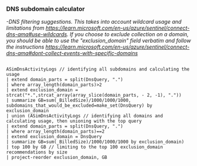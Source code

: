 ### DNS subdomain calculator

*-DNS filtering suggestions. This takes into account wildcard usage and limitations from https://learn.microsoft.com/en-us/azure/sentinel/connect-dns-ama#use-wildcards. If you choose to exclude collection on a domain, you should be able to use the "exclusion_domain" field verbatim and follow the instructions https://learn.microsoft.com/en-us/azure/sentinel/connect-dns-ama#dont-collect-events-with-specific-domains*

```KQL

ASimDnsActivityLogs // identifying all subdomains and calculating the usage
| extend domain_parts = split(DnsQuery, ".")
| where array_length(domain_parts)>2
| extend exclusion_domain = strcat("*.",strcat_array(array_slice(domain_parts, - 2, -1), "."))
| summarize GB=sum(_BilledSize)/1000/1000/1000, subdomains_that_would_be_excluded=make_set(DnsQuery) by exclusion_domain
| union (ASimDnsActivityLogs // identifying all domains and calculating usage, then unioning with the top query
| extend domain_parts = split(DnsQuery, ".")
| where array_length(domain_parts)==2
| extend exclusion_domain = DnsQuery
| summarize GB=sum(_BilledSize)/1000/1000/1000 by exclusion_domain)
| top 100 by GB // limiting to the top 100 exclusion_domain recommendations by size
| project-reorder exclusion_domain, GB
```
